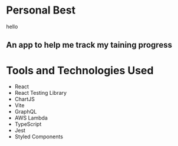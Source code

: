# Personal Best
hello
## An app to help me track my taining progress

# Tools and Technologies Used
- React
- React Testing Library
- ChartJS
- Vite
- GraphQL
- AWS Lambda
- TypeScript
- Jest
- Styled Components
